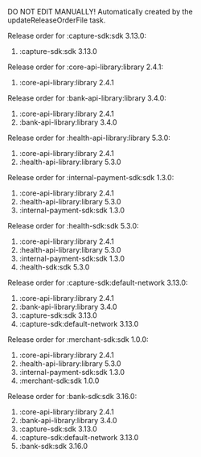 DO NOT EDIT MANUALLY!
Automatically created by the updateReleaseOrderFile task.

Release order for :capture-sdk:sdk 3.13.0:
 1. :capture-sdk:sdk 3.13.0

Release order for :core-api-library:library 2.4.1:
 1. :core-api-library:library 2.4.1

Release order for :bank-api-library:library 3.4.0:
 1. :core-api-library:library 2.4.1
 2. :bank-api-library:library 3.4.0

Release order for :health-api-library:library 5.3.0:
 1. :core-api-library:library 2.4.1
 2. :health-api-library:library 5.3.0

Release order for :internal-payment-sdk:sdk 1.3.0:
 1. :core-api-library:library 2.4.1
 2. :health-api-library:library 5.3.0
 3. :internal-payment-sdk:sdk 1.3.0

Release order for :health-sdk:sdk 5.3.0:
 1. :core-api-library:library 2.4.1
 2. :health-api-library:library 5.3.0
 3. :internal-payment-sdk:sdk 1.3.0
 4. :health-sdk:sdk 5.3.0

Release order for :capture-sdk:default-network 3.13.0:
 1. :core-api-library:library 2.4.1
 2. :bank-api-library:library 3.4.0
 3. :capture-sdk:sdk 3.13.0
 4. :capture-sdk:default-network 3.13.0

Release order for :merchant-sdk:sdk 1.0.0:
 1. :core-api-library:library 2.4.1
 2. :health-api-library:library 5.3.0
 3. :internal-payment-sdk:sdk 1.3.0
 4. :merchant-sdk:sdk 1.0.0

Release order for :bank-sdk:sdk 3.16.0:
 1. :core-api-library:library 2.4.1
 2. :bank-api-library:library 3.4.0
 3. :capture-sdk:sdk 3.13.0
 4. :capture-sdk:default-network 3.13.0
 5. :bank-sdk:sdk 3.16.0

